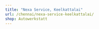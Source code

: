 ```yaml
---
title: "Nexa Service, Keelkattalai"
url: /chennai/nexa-service-keelkattalai/
shop: Autowerkstatt
---
```

